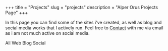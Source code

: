 +++
title = "Projects"
slug  = "projects"
description = "Alper Orus Projects Page"
+++

In this page you can find some of the sites i've created, as well as blog and social media works that I actively run. Feel free to [Contact](/contact) with me via email as i am not much active on social media.

<!-- ======= Portfolio Section ======= -->
<section class="portfolio container grid-xl">
<div class="columns">
<div class="column col-12">
<div class="filter text center">
  <input type="radio" id="tag-0" class="filter-tag" name="filter-radio" hidden checked>
  <input type="radio" id="tag-1" class="filter-tag" name="filter-radio" hidden>
  <input type="radio" id="tag-2" class="filter-tag" name="filter-radio" hidden>
  <input type="radio" id="tag-3" class="filter-tag" name="filter-radio" hidden>
<div class="filter-nav">
    <label class="chip" for="tag-0">All</label>
    <label class="chip" for="tag-1">Web</label>
    <label class="chip" for="tag-2">Blog</label>
    <label class="chip" for="tag-3">Social</label>
</div>


<div class="columns filter-body">

<div class="column col-4 col-md-6 col-sm-12 filter-item" data-tag="tag-1">
<div class="card">
<figure class="figure">
<a href="/projects/enlem-cold-storage-warehouse" title="Enlem Cold Storage Warehouse"><img class="img-responsive" src="/images/portfolio/enlemsen.jpg" alt="Enlem Cold Storage Warehouse"></a>
  <figcaption class="figure-caption text-center">Enlem Cold Storage Warehouse</figcaption>
</figure>
</div>
</div><!-- Filter items -->

<div class="column col-4 col-md-6 col-sm-12 filter-item" data-tag="tag-1">
<div class="card">
<figure class="figure">
<a href="/projects/enlem-sea-food" title="Enlem Sea Food"><img class="img-responsive" src="/images/portfolio/enlemsf.jpg" alt="Enlem Sea Food"></a>
  <figcaption class="figure-caption text-center">Enlem Sea Food</figcaption>
</figure>
</div>
</div><!-- Filter items -->

<div class="column col-4 col-md-6 col-sm-12 filter-item" data-tag="tag-1">
<div class="card">
<figure class="figure">
<a href="/projects/darussafaka-physical-therapy-rehabilitation-center" title="Darüşşafaka Physical Therapy and Rehabilitation Center"><img class="img-responsive" src="/images/portfolio/dsftr.jpg" alt="Darüşşafaka Physical Therapy and Rehabilitation Center"></a>
  <figcaption class="figure-caption text-center">Darüşşafaka Physical Therapy and Rehabilitation Center</figcaption>
</figure>
</div>
</div><!-- Filter items -->

<div class="column col-4 col-md-6 col-sm-12 filter-item" data-tag="tag-1">
<div class="card">
<figure class="figure">
<a href="/projects/idi-lojistik" title="İdi Lojistik"><img class="img-responsive" src="/images/portfolio/idi.jpg" alt="İdi Lojistik"></a>
  <figcaption class="figure-caption text-center">İdi Lojistik</figcaption>
</figure>
</div>
</div><!-- Filter items -->

<div class="column col-4 col-md-6 col-sm-12 filter-item" data-tag="tag-1">
<div class="card">
<figure class="figure">
<a href="/projects/h2a-danismanlik" title="H2A Danışmanlık"><img class="img-responsive" src="/images/portfolio/h2a.jpg" alt="H2A Danışmanlık"></a>
  <figcaption class="figure-caption text-center">H2A Danışmanlık</figcaption>
</figure>
</div>
</div><!-- Filter items -->

<div class="column col-4 col-md-6 col-sm-12 filter-item" data-tag="tag-1">
<div class="card">
<figure class="figure">
<a href="/projects/finansal-planlama-dernegi" title="Finansal Planlama Derneği"><img class="img-responsive" src="/images/portfolio/fpdtr.jpg" alt="Finansal Planlama Derneği"></a>
  <figcaption class="figure-caption text-center">Finansal Planlama Derneği</figcaption>
</figure>
</div>
</div><!-- Filter items -->

<div class="column col-4 col-md-6 col-sm-12 filter-item" data-tag="tag-1">
<div class="card">
<figure class="figure">
<a href="/projects/darussafaka-cati-konusmalari" title="Darüşşafaka Çatı Konuşmaları"><img class="img-responsive" src="/images/portfolio/dsfcati.jpg" alt="Darüşşafaka Çatı Konuşmaları"></a>
  <figcaption class="figure-caption text-center">Darüşşafaka Çatı Konuşmaları</figcaption>
</figure>
</div>
</div><!-- Filter items -->

<div class="column col-4 col-md-6 col-sm-12 filter-item" data-tag="tag-1">
<div class="card">
<figure class="figure">
<a href="/projects/emaga" title="Emaga"><img class="img-responsive" src="/images/portfolio/emaga.jpg" alt="Emaga"></a>
  <figcaption class="figure-caption text-center">Emaga</figcaption>
</figure>
</div>
</div><!-- Filter items -->

<div class="column col-4 col-md-6 col-sm-12 filter-item" data-tag="tag-1">
<div class="card">
<figure class="figure">
<a href="/projects/arzu" title="Arzu Odabaşı"><img class="img-responsive" src="/images/portfolio/arzu.jpg" alt="Arzu Odabaşı"></a>
  <figcaption class="figure-caption text-center">Arzu Odabaşı</figcaption>
</figure>
</div>
</div><!-- Filter items -->

<div class="column col-4 col-md-6 col-sm-12 filter-item" data-tag="tag-1">
<div class="card">
<figure class="figure">
<a href="/projects/dsmun" title="Darüşşafaka MUN"><img class="img-responsive" src="/images/portfolio/dsmun.jpg" alt="Darüşşafaka MUN"></a>
  <figcaption class="figure-caption text-center">Darüşşafaka MUN</figcaption>
</figure>
</div>
</div><!-- Filter items -->

<div class="column col-4 col-md-6 col-sm-12 filter-item" data-tag="tag-1">
<div class="card">
<figure class="figure">
<a href="/projects/ardil-tekstil" title="Ardil Tekstil"><img class="img-responsive" src="/images/portfolio/ardil.jpg" alt="Ardil Tekstil"></a>
  <figcaption class="figure-caption text-center">Ardil Tekstil</figcaption>
</figure>
</div>
</div><!-- Filter items -->

<div class="column col-4 col-md-6 col-sm-12 filter-item" data-tag="tag-1">
<div class="card">
<figure class="figure">
<a href="/projects/ags-sogutma" title="AGS Soğutma"><img class="img-responsive" src="/images/portfolio/ags.jpg" alt="AGS Soğutma"></a>
  <figcaption class="figure-caption text-center">AGS Soğutma</figcaption>
</figure>
</div>
</div><!-- Filter items -->

<div class="column col-4 col-md-6 col-sm-12 filter-item" data-tag="tag-2">
<div class="card">
<figure class="figure">
<a href="/projects/fotopedi" title="Fotopedi"><img class="img-responsive" src="/images/portfolio/fotopedi.jpg" alt="Fotopedi"></a>
  <figcaption class="figure-caption text-center">Fotopedi</figcaption>
</figure>
</div>
</div><!-- Filter items -->

<div class="column col-4 col-md-6 col-sm-12 filter-item" data-tag="tag-2">
<div class="card">
<figure class="figure">
<a href="/projects/dailycameranews" title="Daily Camera News"><img class="img-responsive" src="/images/portfolio/dcn.jpg" alt="Daily Camera News"></a>
  <figcaption class="figure-caption text-center">Daily Camera News</figcaption>
</figure>
</div>
</div><!-- Filter items -->

<div class="column col-4 col-md-6 col-sm-12 filter-item" data-tag="tag-0">
<div class="card">
<figure class="figure">
<a href="/projects/fb-pages" title="Facebook Pages"><img class="img-responsive" src="/images/portfolio/fb-dcn.jpg" alt="Facebook Pages"></a>
  <figcaption class="figure-caption text-center">Facebook Pages</figcaption>
</figure>
</div>
</div><!-- Filter items -->

<div class="column col-4 col-md-6 col-sm-12 filter-item" data-tag="tag-3">
<div class="card">
<figure class="figure">
<a href="/projects/fb-groups" title="Facebook Groups"><img class="img-responsive" src="/images/portfolio/fb-canon.jpg" alt="Facebook Groups"></a>
  <figcaption class="figure-caption text-center">Facebook Groups</figcaption>
</figure>
</div>
</div><!-- Filter items -->

</div><!-- Filter body -->
</div><!-- Filter -->
</div><!-- column  -->
</div><!-- columns  -->


</section><!-- End Portfolio Section -->
